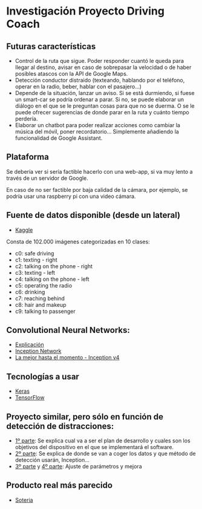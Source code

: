 # Investigación Proyecto Driving Coach

## Futuras características
* Control de la ruta que sigue. Poder responder cuantó le queda para llegar al destino, avisar en caso de sobrepasar la velocidad o de haber posibles atascos con la API de Google Maps.
* Detección conductor distraido (texteando, hablando por el teléfono, operar en la radio, beber, hablar con el pasajero...)
* Depende de la situación, lanzar un aviso. Si se está durmiendo, si fuese un smart-car se podría ordenar a parar. Si no, se puede elaborar un diálogo en el que se le preguntan cosas para que no se duerma. O se le puede ofrecer sugerencias de donde parar en la ruta y cuánto tiempo perdería.
* Elaborar un chatbot para poder realizar acciones como cambiar la música del móvil, poner recordatorio... Simplemente añadiendo la funcionalidad de Google Assistant.

## Plataforma
Se debería ver si sería factible hacerlo con una web-app, si va muy lento a través de un servidor de Google.

En caso de no ser factible por baja calidad de la cámara, por ejemplo, se podría usar una raspberry pi con una video cámara.

## Fuente de datos disponible (desde un lateral)
- [Kaggle](https://www.kaggle.com/c/state-farm-distracted-driver-detection/data)

Consta de 102.000 imágenes categorizadas en 10 clases:
* c0: safe driving
* c1: texting - right
* c2: talking on the phone - right
* c3: texting - left
* c4: talking on the phone - left
* c5: operating the radio
* c6: drinking
* c7: reaching behind
* c8: hair and makeup
* c9: talking to passenger

## Convolutional Neural Networks:
* [Explicación](https://ujjwalkarn.me/2016/08/11/intuitive-explanation-convnets/)
* [Inception Network](https://towardsdatascience.com/a-simple-guide-to-the-versions-of-the-inception-network-7fc52b863202)
* [La mejor hasta el momento - Inception v4](https://towardsdatascience.com/review-inception-v4-evolved-from-googlenet-merged-with-resnet-idea-image-classification-5e8c339d18bc)

## Tecnologías a usar
* [Keras](https://keras.io/)
* [TensorFlow](https://www.tensorflow.org)

## Proyecto similar, pero sólo en función de detección de distracciones:
* [1º parte](https://software.intel.com/en-us/articles/ai-developer-project-part-1-combating-distracted-driver-behavior): Se explica cual va a ser el plan de desarrollo y cuales son los objetivos del dispositivo en el que se implementará el software.
* [2º parte](https://software.intel.com/en-us/articles/ai-developer-project-part-2-combating-distracted-driver-behavior): Se explica de donde se van a coger los datos y que método de detección usarán, Inception…
* [3º parte](https://software.intel.com/en-us/articles/ai-developer-project-part-3-combating-distracted-driver-behavior) y [4º parte](https://software.intel.com/en-us/articles/ai-developer-project-part-4-combating-distracted-driver-behavior): Ajuste de parámetros y mejora

## Producto real más parecido
* [Soteria](http://soteriasafedriving.com/)
